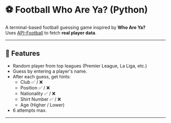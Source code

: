 # ⚽ Football Who Are Ya? (Python)

A terminal-based football guessing game inspired by **Who Are Ya?**  
Uses [API-Football](https://www.api-football.com/) to fetch **real player data**.

---

## 🚀 Features
- Random player from top leagues (Premier League, La Liga, etc.)
- Guess by entering a player's name.
- After each guess, get hints:
  - Club ✅ / ❌
  - Position ✅ / ❌
  - Nationality ✅ / ❌
  - Shirt Number ✅ / ❌
  - Age (Higher / Lower)
- 6 attempts max.

---
